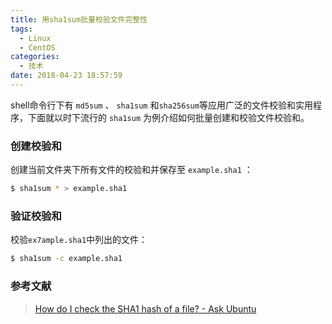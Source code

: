 ```yaml
---
title: 用sha1sum批量校验文件完整性
tags:
  - Linux
  - CentOS
categories:
  - 技术
date: 2018-04-23 18:57:59
---
```

shell命令行下有 `md5sum` 、 `sha1sum` 和`sha256sum`等应用广泛的文件校验和实用程序，下面就以时下流行的 `sha1sum` 为例介绍如何批量创建和校验文件校验和。
<!--MORE-->

### 创建校验和

创建当前文件夹下所有文件的校验和并保存至 `example.sha1` ：

```bash
$ sha1sum * > example.sha1
```

### 验证校验和

校验`ex7ample.sha1`中列出的文件：

```bash
$ sha1sum -c example.sha1
```

### 参考文献

>[How do I check the SHA1 hash of a file? - Ask Ubuntu](https://askubuntu.com/questions/61826/how-do-i-check-the-sha1-hash-of-a-file)
